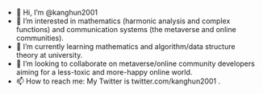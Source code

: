 - 👋 Hi, I’m @kanghun2001
- 👀 I’m interested in mathematics (harmonic analysis and complex functions) and communication systems (the metaverse and online communities).
- 🌱 I’m currently learning mathematics and algorithm/data structure theory at university.
- 💞️ I’m looking to collaborate on metaverse/online community developers aiming for a less-toxic and more-happy online world.
- 📫 How to reach me: My Twitter is twitter.com/kanghun2001 .

<!---
kanghun2001/kanghun2001 is a ✨ special ✨ repository because its `README.md` (this file) appears on your GitHub profile.
You can click the Preview link to take a look at your changes.
--->
